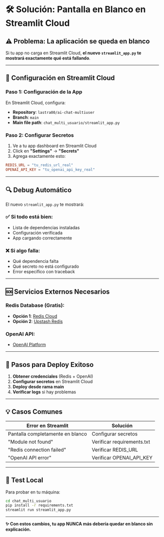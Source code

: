# 🛠️ Solución: Pantalla en Blanco en Streamlit Cloud

## ⚠️ Problema: La aplicación se queda en blanco

Si tu app no carga en Streamlit Cloud, **el nuevo `streamlit_app.py` te mostrará exactamente qué está fallando**.

---

## 🎯 **Configuración en Streamlit Cloud**

### **Paso 1: Configuración de la App**
En Streamlit Cloud, configura:
- **Repository**: `lastra00/ai-chat-multiuser`
- **Branch**: `main`
- **Main file path**: `chat_multi_usuario/streamlit_app.py`

### **Paso 2: Configurar Secretos**
1. Ve a tu app dashboard en Streamlit Cloud
2. Click en **"Settings"** → **"Secrets"**
3. Agrega exactamente esto:

```toml
REDIS_URL = "tu_redis_url_real"
OPENAI_API_KEY = "tu_openai_api_key_real"
```

---

## 🔍 **Debug Automático**

El nuevo `streamlit_app.py` te mostrará:

### ✅ **Si todo está bien:**
- Lista de dependencias instaladas
- Configuración verificada
- App cargando correctamente

### ❌ **Si algo falla:**
- Qué dependencia falta
- Qué secreto no está configurado
- Error específico con traceback

---

## 🆘 **Servicios Externos Necesarios**

### **Redis Database (Gratis):**
- **Opción 1**: [Redis Cloud](https://redis.com/try-free/)
- **Opción 2**: [Upstash Redis](https://upstash.com/)

### **OpenAI API:**
- [OpenAI Platform](https://platform.openai.com/api-keys)

---

## 🚀 **Pasos para Deploy Exitoso**

1. **Obtener credenciales** (Redis + OpenAI)
2. **Configurar secretos** en Streamlit Cloud
3. **Deploy desde rama main**
4. **Verificar logs** si hay problemas

---

## 💡 **Casos Comunes**

| Error en Streamlit | Solución |
|-------------------|-----------|
| Pantalla completamente en blanco | Configurar secretos |
| "Module not found" | Verificar requirements.txt |
| "Redis connection failed" | Verificar REDIS_URL |
| "OpenAI API error" | Verificar OPENAI_API_KEY |

---

## 🔧 **Test Local**

Para probar en tu máquina:

```bash
cd chat_multi_usuario
pip install -r requirements.txt
streamlit run streamlit_app.py
```

---

**✨ Con estos cambios, tu app NUNCA más debería quedar en blanco sin explicación.** 